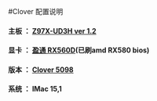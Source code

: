 #Clover 配置说明

#### 主板  ： <u>Z97X-UD3H ver 1.2</u>

#### 显卡  ： <u>盈通 RX560D</u>(已刷amd RX580 bios)

#### 版本  ： <u>Clover 5098</u>

#### 系统  ： IMac 15,1

